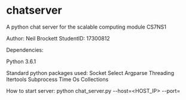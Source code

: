 # chatserver
A python chat server for the scalable computing module CS7NS1

Author: Neil Brockett
StudentID: 17300812

Dependencies:

Python 3.6.1

Standard python packages used:
Socket
Select
Argparse
Threading
Itertools
Subprocess
Time
Os
Collections

How to start server:
python chat_server.py --host=<HOST_IP> --port=<PORT>




